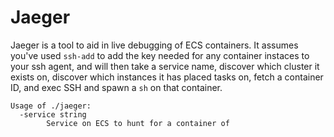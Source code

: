 # Jaeger
Jaeger is a tool to aid in live debugging of ECS containers. It assumes you've used `ssh-add` to add the key needed for any container instaces to your ssh agent, and will then take a service name, discover which cluster it exists on, discover which instances it has placed tasks on, fetch a container ID, and exec SSH and spawn a `sh` on that container.

```
Usage of ./jaeger:
  -service string
    	Service on ECS to hunt for a container of
```
